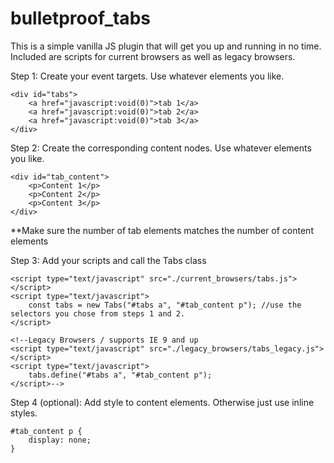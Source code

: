 # bulletproof_tabs
 This is a simple vanilla JS plugin that will get you up and running in no time. Included are scripts for current browsers as well as legacy browsers.

Step 1: Create your event targets. Use whatever elements you like.

    <div id="tabs">
        <a href="javascript:void(0)">tab 1</a>
        <a href="javascript:void(0)">tab 2</a>
        <a href="javascript:void(0)">tab 3</a>
    </div>

Step 2: Create the corresponding content nodes. Use whatever elements you like.

    <div id="tab_content">
        <p>Content 1</p>
        <p>Content 2</p>
        <p>Content 3</p>
    </div>

**Make sure the number of tab elements matches the number of content elements

Step 3: Add your scripts and call the Tabs class

    <script type="text/javascript" src="./current_browsers/tabs.js"></script>
    <script type="text/javascript">
        const tabs = new Tabs("#tabs a", "#tab_content p"); //use the selectors you chose from steps 1 and 2.
    </script>

    <!--Legacy Browsers / supports IE 9 and up
    <script type="text/javascript" src="./legacy_browsers/tabs_legacy.js"></script>
    <script type="text/javascript">
        tabs.define("#tabs a", "#tab_content p");
    </script>-->

Step 4 (optional): Add style to content elements. Otherwise just use inline styles.

    #tab_content p {
        display: none;
    }
